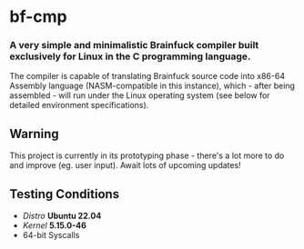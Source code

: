 # bf-cmp

### A very simple and minimalistic Brainfuck compiler built exclusively for Linux in the C programming language.
The compiler is capable of translating Brainfuck source code into x86-64 Assembly language (NASM-compatible in this instance),
which - after being assembled - will run under the Linux operating system (see below for detailed environment specifications).

## Warning
This project is currently in its prototyping phase - there's a lot more to do and improve (eg. user input). Await lots of upcoming updates!

## Testing Conditions
* _Distro_ **Ubuntu 22.04**
* _Kernel_ **5.15.0-46**
* 64-bit Syscalls